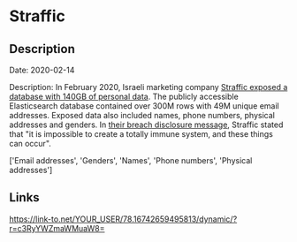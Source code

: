 # Straffic

## Description

Date: 2020-02-14

Description:
In February 2020, Israeli marketing company <a href="https://www.databreachtoday.com/israeli-marketing-company-exposes-contacts-database-a-13785" target="_blank" rel="noopener">Straffic exposed a database with 140GB of personal data</a>. The publicly accessible Elasticsearch database contained over 300M rows with 49M unique email addresses. Exposed data also included names, phone numbers, physical addresses and genders. In <a href="https://straffic.io/updates.php" target="_blank" rel="noopener">their breach disclosure message</a>, Straffic stated that &quot;it is impossible to create a totally immune system, and these things can occur&quot;.


['Email addresses', 'Genders', 'Names', 'Phone numbers', 'Physical addresses']

## Links

https://link-to.net/YOUR_USER/78.16742659495813/dynamic/?r=c3RyYWZmaWMuaW8=